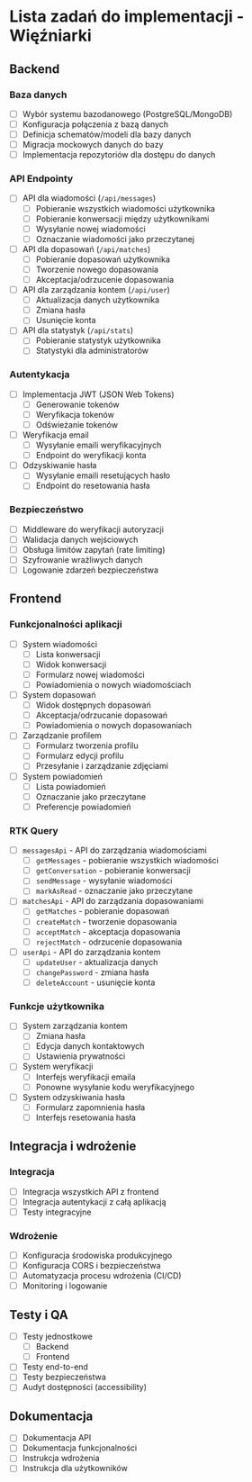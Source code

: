 # Lista zadań do implementacji - Więźniarki

## Backend

### Baza danych

- [ ] Wybór systemu bazodanowego (PostgreSQL/MongoDB)
- [ ] Konfiguracja połączenia z bazą danych
- [ ] Definicja schematów/modeli dla bazy danych
- [ ] Migracja mockowych danych do bazy
- [ ] Implementacja repozytoriów dla dostępu do danych

### API Endpointy

- [ ] API dla wiadomości (`/api/messages`)
  - [ ] Pobieranie wszystkich wiadomości użytkownika
  - [ ] Pobieranie konwersacji między użytkownikami
  - [ ] Wysyłanie nowej wiadomości
  - [ ] Oznaczanie wiadomości jako przeczytanej
- [ ] API dla dopasowań (`/api/matches`)
  - [ ] Pobieranie dopasowań użytkownika
  - [ ] Tworzenie nowego dopasowania
  - [ ] Akceptacja/odrzucenie dopasowania
- [ ] API dla zarządzania kontem (`/api/user`)
  - [ ] Aktualizacja danych użytkownika
  - [ ] Zmiana hasła
  - [ ] Usunięcie konta
- [ ] API dla statystyk (`/api/stats`)
  - [ ] Pobieranie statystyk użytkownika
  - [ ] Statystyki dla administratorów

### Autentykacja

- [ ] Implementacja JWT (JSON Web Tokens)
  - [ ] Generowanie tokenów
  - [ ] Weryfikacja tokenów
  - [ ] Odświeżanie tokenów
- [ ] Weryfikacja email
  - [ ] Wysyłanie emaili weryfikacyjnych
  - [ ] Endpoint do weryfikacji konta
- [ ] Odzyskiwanie hasła
  - [ ] Wysyłanie emaili resetujących hasło
  - [ ] Endpoint do resetowania hasła

### Bezpieczeństwo

- [ ] Middleware do weryfikacji autoryzacji
- [ ] Walidacja danych wejściowych
- [ ] Obsługa limitów zapytań (rate limiting)
- [ ] Szyfrowanie wrażliwych danych
- [ ] Logowanie zdarzeń bezpieczeństwa

## Frontend

### Funkcjonalności aplikacji

- [ ] System wiadomości
  - [ ] Lista konwersacji
  - [ ] Widok konwersacji
  - [ ] Formularz nowej wiadomości
  - [ ] Powiadomienia o nowych wiadomościach
- [ ] System dopasowań
  - [ ] Widok dostępnych dopasowań
  - [ ] Akceptacja/odrzucanie dopasowań
  - [ ] Powiadomienia o nowych dopasowaniach
- [ ] Zarządzanie profilem
  - [ ] Formularz tworzenia profilu
  - [ ] Formularz edycji profilu
  - [ ] Przesyłanie i zarządzanie zdjęciami
- [ ] System powiadomień
  - [ ] Lista powiadomień
  - [ ] Oznaczanie jako przeczytane
  - [ ] Preferencje powiadomień

### RTK Query

- [ ] `messagesApi` - API do zarządzania wiadomościami
  - [ ] `getMessages` - pobieranie wszystkich wiadomości
  - [ ] `getConversation` - pobieranie konwersacji
  - [ ] `sendMessage` - wysyłanie wiadomości
  - [ ] `markAsRead` - oznaczanie jako przeczytane
- [ ] `matchesApi` - API do zarządzania dopasowaniami
  - [ ] `getMatches` - pobieranie dopasowań
  - [ ] `createMatch` - tworzenie dopasowania
  - [ ] `acceptMatch` - akceptacja dopasowania
  - [ ] `rejectMatch` - odrzucenie dopasowania
- [ ] `userApi` - API do zarządzania kontem
  - [ ] `updateUser` - aktualizacja danych
  - [ ] `changePassword` - zmiana hasła
  - [ ] `deleteAccount` - usunięcie konta

### Funkcje użytkownika

- [ ] System zarządzania kontem
  - [ ] Zmiana hasła
  - [ ] Edycja danych kontaktowych
  - [ ] Ustawienia prywatności
- [ ] System weryfikacji
  - [ ] Interfejs weryfikacji emaila
  - [ ] Ponowne wysyłanie kodu weryfikacyjnego
- [ ] System odzyskiwania hasła
  - [ ] Formularz zapomnienia hasła
  - [ ] Interfejs resetowania hasła

## Integracja i wdrożenie

### Integracja

- [ ] Integracja wszystkich API z frontend
- [ ] Integracja autentykacji z całą aplikacją
- [ ] Testy integracyjne

### Wdrożenie

- [ ] Konfiguracja środowiska produkcyjnego
- [ ] Konfiguracja CORS i bezpieczeństwa
- [ ] Automatyzacja procesu wdrożenia (CI/CD)
- [ ] Monitoring i logowanie

## Testy i QA

- [ ] Testy jednostkowe
  - [ ] Backend
  - [ ] Frontend
- [ ] Testy end-to-end
- [ ] Testy bezpieczeństwa
- [ ] Audyt dostępności (accessibility)

## Dokumentacja

- [ ] Dokumentacja API
- [ ] Dokumentacja funkcjonalności
- [ ] Instrukcja wdrożenia
- [ ] Instrukcja dla użytkowników
